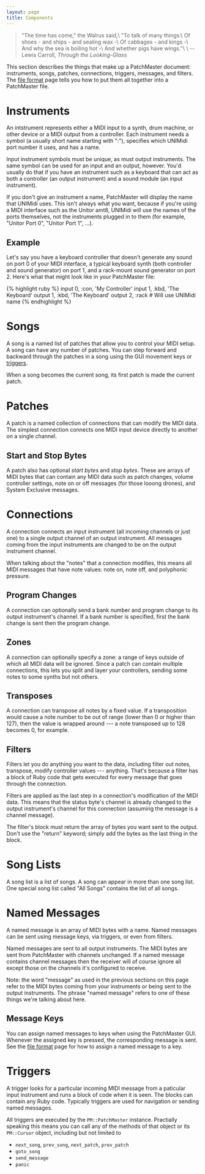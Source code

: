 ```yaml
---
layout: page
title: Components
---
```


> "The time has come," the Walrus said,\\
> "To talk of many things:\\
> Of shoes - and ships - and sealing wax -\\
> Of cabbages - and kings -\\
> And why the sea is boiling hot -\\
> And whether pigs have wings."\\
> \\
> -- Lewis Carroll, _Through the Looking-Glass_

This section describes the things that make up a PatchMaster document:
instruments, songs, patches, connections, triggers, messages, and filters.
The [file format](/file-format.html) page tells you how to put them all
together into a PatchMaster file.

# Instruments

An intstrument represents either a MIDI input to a synth, drum machine, or
other device or a MIDI output from a controller. Each instrument needs a
symbol (a usually short name starting with ":"), specifies which UNIMidi
port number it uses, and has a name.

Input instrument symbols must be unique, as must output instruments. The
same symbol can be used for an input and an output, however. You'd usually
do that if you have an instrument such as a keyboard that can act as both a
controller (an output instrument) and a sound module (an input instrument).

If you don't give an instrument a name, PatchMaster will display the name
that UNIMidi uses. This isn't always what you want, because if you're using
a MIDI interface such as the Unitor amt8, UNIMidi will use the names of the
ports themselves, not the instruments plugged in to them (for example,
"Unitor Port 0", "Unitor Port 1", ...).

## Example

Let's say you have a keyboard controller that doesn't generate any sound on
port 0 of your MIDI interface, a typical keyboard synth (both controller and
sound generator) on port 1, and a rack-mount sound generator on port 2.
Here's what that might look like in your PatchMaster file:

{% highlight ruby %}
input  0, :con, 'My Controller'
input  1, :kbd, 'The Keyboard'
output 1, :kbd, 'The Keyboard'
output 2, :rack                 # Will use UNIMidi name
{% endhighlight %}

# Songs

A song is a named list of patches that allow you to control your MIDI setup.
A song can have any number of patches. You can step forward and backward
through the patches in a song using the GUI movement keys or
[triggers](/triggers.html).

When a song becomes the current song, its first patch is made the current
patch.

# Patches

A patch is a named collection of connections that can modify the MIDI data.
The simplest connection connects one MIDI input device directly to another
on a single channel.

## Start and Stop Bytes

A patch also has optional _start bytes_ and _stop bytes_. These are arrays
of MIDI bytes that can contain any MIDI data such as patch changes, volume
controller settings, note on or off messages (for those looong drones), and
System Exclusive messages.

# Connections

A connection connects an input instrument (all incoming channels or just
one) to a single output channel of an output instrument. All messages coming
from the input instruments are changed to be on the output instrument
channel.

When talking about the "notes" that a connection modifies, this means all
MIDI messages that have note values: note on, note off, and polyphonic
pressure.

## Program Changes

A connection can optionally send a bank number and program change to its
output instrument's channel. If a bank number is specified, first the bank
change is sent then the program change.

## Zones

A connection can optionally specify a zone: a range of keys outside of which
all MIDI data will be ignored. Since a patch can contain multiple
connections, this lets you split and layer your controllers, sending some
notes to some synths but not others.

## Transposes

A connection can transpose all notes by a fixed value. If a transposition
would cause a note number to be out of range (lower than 0 or higher than
127), then the value is wrapped around --- a note transposed up to 128
becomes 0, for example.

## Filters

Filters let you do anything you want to the data, including filter out
notes, transpose, modify controller values --- anything. That's because a
filter has a block of Ruby code that gets executed for every message that
goes through the connection.

Filters are applied as the last step in a connection's modification of the
MIDI data. This means that the status byte's channel is already changed to
the output instrument's channel for this connection (assuming the message is
a channel message).

The filter's block must return the array of bytes you want sent to the
output. Don't use the "return" keyword; simply add the bytes as the last
thing in the block.

# Song Lists

A song list is a list of songs. A song can appear in more than one song
list. One special song list called "All Songs" contains the list of all
songs.

# Named Messages

A named message is an array of MIDI bytes with a name. Named messages can be
sent using message keys, via triggers, or even from filters.

Named messages are sent to all output instruments. The MIDI bytes are sent
from PatchMaster with channels unchanged. If a named message contains
channel messages then the receiver will of course ignore all except those on
the channels it's configured to receive.

Note: the word "message" as used in the previous sections on this page refer
to the MIDI bytes coming from your instruments or being sent to the output
instruments. The phrase "named message" refers to one of these things we're
talking about here.

## Message Keys

You can assign named messages to keys when using the PatchMaster GUI.
Whenever the assigned key is pressed, the corresponding message is sent. See
the [file format](/file-format.html) page for how to assign a named message
to a key.

# Triggers

A trigger looks for a particular incoming MIDI message from a paticular
input instrument and runs a block of code when it is seen. The blocks can
contain any Ruby code. Typically triggers are used for navigation or sending
named messages.

All triggers are executed by the `PM::PatchMaster` instance. Practially
speaking this means you can call any of the methods of that object or its
`PM::Cursor` object, including but not limited to

- `next_song`, `prev_song`, `next_patch`, `prev_patch`
- `goto_song`
- `send_message`
- `panic`
